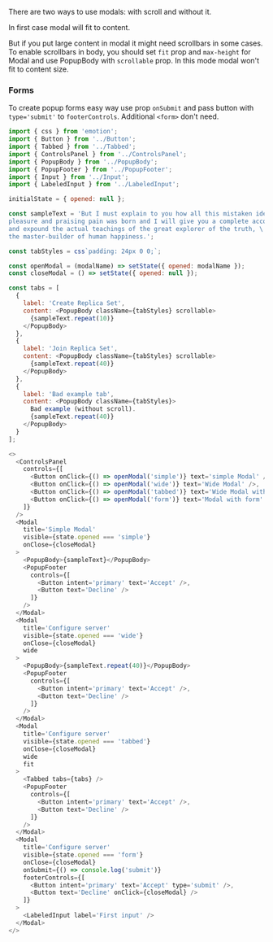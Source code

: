 There are two ways to use modals: with scroll and without it.

In first case modal will fit to content.

But if you put large content in modal it might need scrollbars in some cases.
To enable scrollbars in body, you should set `fit` prop and `max-height` for Modal and use PopupBody with `scrollable` prop. In this mode modal won't fit to content size.

### Forms

To create popup forms easy way use prop `onSubmit` and pass button with `type='submit'` to `footerControls`.
Additional `<form>` don't need.

```js
import { css } from 'emotion';
import { Button } from '../Button';
import { Tabbed } from '../Tabbed';
import { ControlsPanel } from '../ControlsPanel';
import { PopupBody } from '../PopupBody';
import { PopupFooter } from '../PopupFooter';
import { Input } from '../Input';
import { LabeledInput } from '../LabeledInput';

initialState = { opened: null };

const sampleText = 'But I must explain to you how all this mistaken idea of denouncing \
pleasure and praising pain was born and I will give you a complete account of the system, \
and expound the actual teachings of the great explorer of the truth, \
the master-builder of human happiness.';

const tabStyles = css`padding: 24px 0 0;`;

const openModal = (modalName) => setState({ opened: modalName });
const closeModal = () => setState({ opened: null });

const tabs = [
  {
    label: 'Create Replica Set',
    content: <PopupBody className={tabStyles} scrollable>
      {sampleText.repeat(10)}
    </PopupBody>
  },
  {
    label: 'Join Replica Set',
    content: <PopupBody className={tabStyles} scrollable>
      {sampleText.repeat(40)}
    </PopupBody>
  },
  {
    label: 'Bad example tab',
    content: <PopupBody className={tabStyles}>
      Bad example (without scroll).
      {sampleText.repeat(40)}
    </PopupBody>
  }
];

<>
  <ControlsPanel
    controls={[
      <Button onClick={() => openModal('simple')} text='simple Modal' />,
      <Button onClick={() => openModal('wide')} text='Wide Modal' />,
      <Button onClick={() => openModal('tabbed')} text='Wide Modal with scrollable body' />,
      <Button onClick={() => openModal('form')} text='Modal with form' />
    ]}
  />
  <Modal
    title='Simple Modal'
    visible={state.opened === 'simple'}
    onClose={closeModal}
  >
    <PopupBody>{sampleText}</PopupBody>
    <PopupFooter
      controls={[
        <Button intent='primary' text='Accept' />,
        <Button text='Decline' />
      ]}
    />
  </Modal>
  <Modal
    title='Configure server'
    visible={state.opened === 'wide'}
    onClose={closeModal}
    wide
  >
    <PopupBody>{sampleText.repeat(40)}</PopupBody>
    <PopupFooter
      controls={[
        <Button intent='primary' text='Accept' />,
        <Button text='Decline' />
      ]}
    />
  </Modal>
  <Modal
    title='Configure server'
    visible={state.opened === 'tabbed'}
    onClose={closeModal}
    wide
    fit
  >
    <Tabbed tabs={tabs} />
    <PopupFooter
      controls={[
        <Button intent='primary' text='Accept' />,
        <Button text='Decline' />
      ]}
    />
  </Modal>
  <Modal
    title='Configure server'
    visible={state.opened === 'form'}
    onClose={closeModal}
    onSubmit={() => console.log('submit')}
    footerControls={[
      <Button intent='primary' text='Accept' type='submit' />,
      <Button text='Decline' onClick={closeModal} />
    ]}
  >
    <LabeledInput label='First input' />
  </Modal>
</>
```
